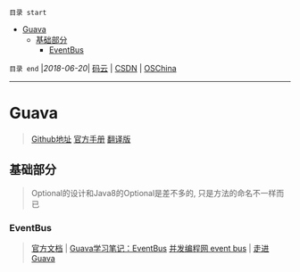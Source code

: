 `目录 start`
 
- [Guava](#guava)
    - [基础部分](#基础部分)
        - [EventBus](#eventbus)

`目录 end` |_2018-06-20_| [码云](https://gitee.com/kcp1104) | [CSDN](http://blog.csdn.net/kcp606) | [OSChina](https://my.oschina.net/kcp1104)
****************************************
# Guava
> [Github地址](https://github.com/google/guava)
> [官方手册](https://github.com/google/guava/wiki)
> [翻译版](http://ifeve.com/google-guava/)


## 基础部分
> Optional的设计和Java8的Optional是差不多的, 只是方法的命名不一样而已


### EventBus
> [官方文档](https://github.com/google/guava/wiki/EventBusExplained) | [Guava学习笔记：EventBus](http://www.cnblogs.com/peida/p/EventBus.html)
> [并发编程网 event bus](http://ifeve.com/google-guava-eventbus/) | [走进Guava](https://www.yeetrack.com/?p=1177)

